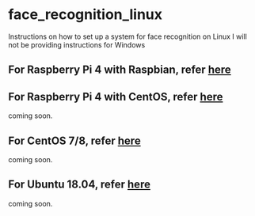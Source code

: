 # face_recognition_linux
Instructions on how to set up a system for face recognition on Linux
I will not be providing instructions for Windows
## For Raspberry Pi 4 with Raspbian, refer [here](0_raspberry_pi_4.md)
## For Raspberry Pi 4 with CentOS, refer [here]()
coming soon.  
## For CentOS 7/8, refer [here]()
coming soon.  
## For Ubuntu 18.04, refer [here]()
coming soon.  

